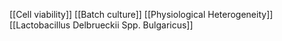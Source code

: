 [[Cell viability]]
[[Batch culture]]
[[Physiological Heterogeneity]]
[[Lactobacillus Delbrueckii Spp. Bulgaricus]]
